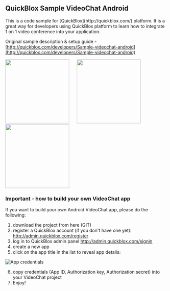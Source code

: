 <h2> QuickBlox Sample VideoChat Android</h2>
This is a code sample for [QuickBlox](http://quickblox.com/) platform. It is a great way for developers using QuickBlox platform to learn how to integrate 1 on 1 video conference into your application.

Original sample description & setup guide - [http://quickblox.com/developers/Sample-videochat-android](http://quickblox.com/developers/Sample-videochat-android)

<img src="http://files.quickblox.com/qb_videochat_android1.png" width=200 />
&nbsp;&nbsp;&nbsp;&nbsp; <img src="http://files.quickblox.com/qb_videochat_android2.png" width=200 />
&nbsp;&nbsp;&nbsp;&nbsp; <img src="http://files.quickblox.com/qb_videochat_android4.png" width=200 />

<h3>Important - how to build your own VideoChat app</h3>

If you want to build your own Android VideoChat app, please do the following:<br />
1) download the project from here (GIT)<br />
2) register a QuickBlox account (if you don't have one yet): http://admin.quickblox.com/register<br />
3) log in to QuickBlox admin panel http://admin.quickblox.com/signin<br />
4) create a new app <br />
5) click on the app title in the list to reveal app details:<br />

![App credentials](http://files.quickblox.com/QuickBlox_application_credentials.png)

6) copy credentials (App ID, Authorization key, Authorization secret) into your VideoChat project<br />
7) Enjoy!
